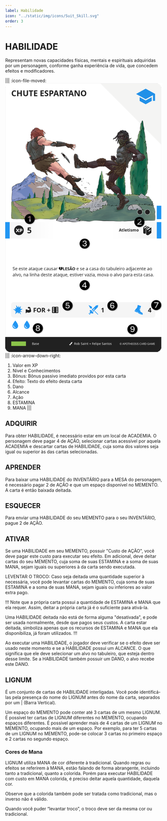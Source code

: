 ```yaml
---
label: Habilidade
icon: "../static/img/icons/Suit_Skill.svg"
order: 3
---
```


# HABILIDADE

Representam novas capacidades físicas, mentais e espirituais adquiridas por um personagem, conforme ganha experiência de vida, que concedem efeitos e modificadores.

||| :icon-file-moved:
![](../static/img/cards/skill.png)
||| :icon-arrow-down-right:
1.	Valor em XP
2.	Nível e Conhecimentos
3.	Bônus: Bônus passivo imediato providos por esta carta
4.	Efeito: Texto do efeito desta carta
5.	Dano
6.	Alcance
7.	Ação
8.	ESTAMINA
9.	MANA
|||

## ADQUIRIR
Para obter HABILIDADE, é necessário estar em um local de ACADEMIA. O personagem deve pagar 4 de AÇÃO, selecionar cartas acessível por aquela ACADEMIA e descartar cartas de HABILIDADE, cuja soma dos valores seja igual ou superior às das cartas selecionadas.

## APRENDER
Para baixar uma HABILIDADE do INVENTÁRIO para a MESA do personagem, é necessário pagar 2 de AÇÃO e que um espaço disponível no MEMENTO. A carta é então baixada deitada.

## ESQUECER
Para enviar uma HABILIDADE do seu MEMENTO para o seu INVENTÁRIO, pague 2 de AÇÃO.

## ATIVAR
Se uma HABILIDADE em seu MEMENTO, possuir "Custo de AÇÃO", você deve pagar este custo para executar seu efeito. Em adicional, deve deitar cartas do seu MEMENTO, cuja soma de suas ESTAMINA e a soma de suas MANA, sejam iguais ou superiores à da carta sendo executada.

LEVENTAR O TROCO: Caso seja deitada uma quantidade superior à necessária, você pode levantar cartas do MEMENTO, cuja soma de suas ESTAMINA e a soma de suas MANA, sejam iguais ou inferiores ao valor extra pago.

!!!
Note que a própria carta possui a quantidade de ESTAMINA e MANA que ela requer. Assim, deitar a própria carta já é o suficiente para ativá-la.

Uma HABILIDADE deitada não está de forma alguma "desativada", e pode ser usada normalmente, desde que pagos seus custos. A carta estar deitada, simboliza apenas que os recursos de ESTAMINA e MANA que ela disponibiliza, já foram utilizados.
!!!

Ao executar uma HABILIDADE, o jogador deve verificar se o efeito deve ser usado neste momento e se a HABILIDADE possui um ALCANCE. O que significa que ele deve selecionar um alvo no tabuleiro, que esteja dentro desse limite. Se a HABILIDADE também possuir um DANO, o alvo recebe este DANO.

## LIGNUM
É um conjunto de cartas de HABILIDADE interligadas. Você pode identificá-las pela presença do nome do LIGNUM antes do nome da carta, separados por um | (Barra Vertical).

Um espaço do MEMENTO pode conter até 3 cartas de um mesmo LIGNUM. É possível ter cartas de LIGNUM diferentes no MEMENTO, ocupando espaços diferentes. É possível aprender mais de 4 cartas de um LIGNUM no MEMENTO, ocupando mais de um espaço. Por exemplo, para ter 5 cartas de um LIGNUM no MEMENTO, pode-se colocar 3 cartas no primeiro espaço e 2 cartas no segundo espaço.

###  Cores de Mana

LIGNUM utiliza MANA de cor diferente à tradicional. Quando regras ou efeitos se referirem à MANA, estão falando de forma abrangente, incluindo tanto a tradicional, quanto a colorida. Porém para executar HABILIDADE com custo em MANA colorida, é preciso deitar aquela quantidade, daquela cor.

Observe que a colorida também pode ser tratada como tradicional, mas o inverso não é válido.

Quando você puder “levantar troco”, o troco deve ser da mesma cor ou tradicional.
